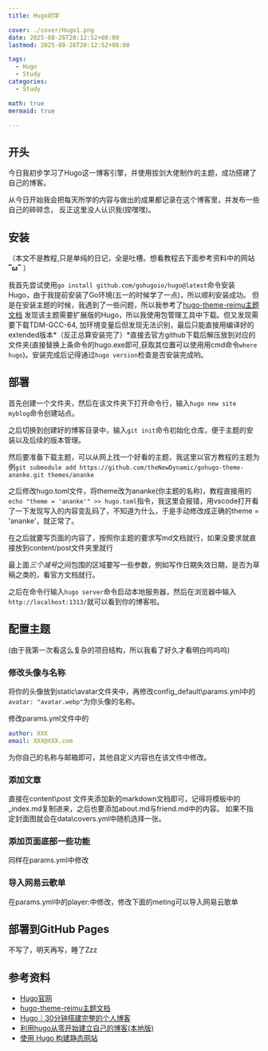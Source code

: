 ```yaml
---
title: Hugo初学

cover: ./cover/Hugo1.png
date: 2025-08-26T20:12:52+08:00
lastmod: 2025-08-26T20:12:52+08:00

tags:
  - Hugo
  - Study
categories:
  - Study

math: true
mermaid: true

---
```


## 开头
今日我初步学习了Hugo这一博客引擎，并使用拔剑大佬制作的主题，成功搭建了自己的博客。

从今日开始我会把每天所学的内容与做出的成果都记录在这个博客里，并发布一些自己的碎碎念，
反正这里没人认识我(捏嘿嘿)。
 
## 安装
 
（本文不是教程,只是单纯的日记，全是吐槽。想看教程去下面参考资料中的网站 **‾ω‾** ）

我首先尝试使用`go install github.com/gohugoio/hugo@latest`命令安装Hugo，由于我提前安装了Go环境(五一的时候学了一点)，所以顺利安装成功。
但是在安装主题的时候，我遇到了一些问题，所以我参考了[hugo-theme-reimu主题文档](https://github.com/D-Sketon/hugo-theme-reimu?tab=readme-ov-file)
发现该主题需要扩展版的Hugo，所以我使用包管理工具中下载。但又发现需要下载TDM-GCC-64, 加环境变量后但发现无法识别，最后只能直接用编译好的extended版本*（反正总算安装完了）*直接去官方github下载后解压放到对应的文件夹(直接替换上条命令的hugo.exe即可,获取其位置可以使用用cmd命令`where hugo`)。安装完成后记得通过`hugo version`检查是否安装完成哟。

## 部署

首先创建一个文件夹，然后在该文件夹下打开命令行，输入`hugo new site myblog`命令创建站点。

之后切换到创建好的博客目录中，输入`git init`命令初始化仓库，便于主题的安装以及后续的版本管理。

然后要准备下载主题，可以从网上找一个好看的主题，我这里以官方教程的主题为例`git submodule add https://github.com/theNewDynamic/gohugo-theme-ananke.git themes/ananke`
 
之后修改hugo.toml文件，将theme改为ananke(你主题的名称)，教程直接用的`echo "theme = 'ananke'" >> hugo.toml`指令，我这里会报错，用vscode打开看了一下发现写入的内容变乱码了，不知道为什么，于是手动修改成正确的theme = 'ananke'，就正常了。

在之后就要写页面的内容了，按照你主题的要求写md文档就行，如果没要求就直接放到content/post文件夹里就行

最上面*三个减号*之间包围的区域要写一些参数，例如写作日期失效日期，是否为草稿之类的，看官方文档就行。

之后在命令行输入`hugo server`命令启动本地服务器，然后在浏览器中输入`http://localhost:1313/`就可以看到你的博客啦。

## 配置主题

(由于我第一次看这么复杂的项目结构，所以我看了好久才看明白呜呜呜)

### 修改头像与名称

将你的头像放到static\avatar文件夹中，再修改config\_default\params.yml中的` avatar: "avatar.webp"`为你头像的名称。

修改params.yml文件中的
```yml
author: XXX
email: XXX@XXX.com
```
为你自己的名称与邮箱即可，其他自定义内容也在该文件中修改。

### 添加文章

直接在content\post 文件夹添加新的markdown文档即可，记得将模板中的_index.md复制进来，之后也要添加about.md与friend.md中的内容。
如果不指定封面图就会在data\covers.yml中随机选择一张。

### 添加页面底部一些功能

同样在params.yml中修改

### 导入网易云歌单

在params.yml中的player:中修改，修改下面的meting可以导入网易云歌单

## 部署到GitHub Pages

不写了，明天再写，睡了Zzz

## 参考资料
- [Hugo官网](https://gohugo.io/)
- [hugo-theme-reimu主题文档](https://github.com/D-Sketon/hugo-theme-reimu?tab=readme-ov-file)
- [Hugo｜30分钟搭建完整的个人博客](https://blog.csdn.net/weixin_35891787/article/details/145103961)
- [利用hugo从零开始建立自己的博客(本地版)](https://zhuanlan.zhihu.com/p/25223045625)
- [使用 Hugo 构建静态网站](https://blog.icytown.com/posts/web/hugo/)